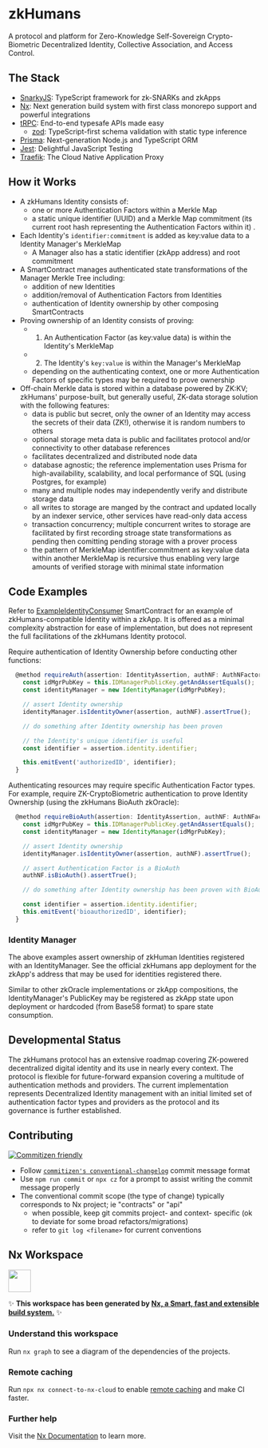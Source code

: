 # zkHumans

A protocol and platform for Zero-Knowledge Self-Sovereign Crypto-Biometric
Decentralized Identity, Collective Association, and Access Control.

## The Stack

- [SnarkyJS](https://github.com/o1-labs/SnarkyJS): TypeScript framework for
  zk-SNARKs and zkApps
- [Nx](https://nx.dev/): Next generation build system with first class monorepo
  support and powerful integrations
- [tRPC](https://trpc.io/): End-to-end typesafe APIs made easy
  - [zod](https://github.com/colinhacks/zod): TypeScript-first schema validation
    with static type inference
- [Prisma](https://www.prisma.io/): Next-generation Node.js and TypeScript ORM
- [Jest](https://github.com/jestjs/jest): Delightful JavaScript Testing
- [Traefik](https://github.com/traefik/traefik): The Cloud Native Application
  Proxy

## How it Works

- A zkHumans Identity consists of:
  - one or more Authentication Factors within a Merkle Map
  - a static unique identifier (UUID) and a Merkle Map commitment (its current
    root hash representing the Authentication Factors within it) .
- Each Identity's `identifier:commitment` is added as key:value data to a
  Identity Manager's MerkleMap
  - A Manager also has a static identifier (zkApp address) and root commitment
- A SmartContract manages authenticated state transformations of the Manager
  Merkle Tree including:
  - addition of new Identities
  - addition/removal of Authentication Factors from Identities
  - authentication of Identity ownership by other composing SmartContracts
- Proving ownership of an Identity consists of proving:
  - 1. An Authentication Factor (as key:value data) is within the Identity's
       MerkleMap
  - 2. The Identity's `key:value` is within the Manager's MerkleMap
  - depending on the authenticating context, one or more Authentication Factors
    of specific types may be required to prove ownership
- Off-chain Merkle data is stored within a database powered by ZK:KV; zkHumans'
  purpose-built, but generally useful, ZK-data storage solution with the
  following features:
  - data is public but secret, only the owner of an Identity may access the
    secrets of their data (ZK!), otherwise it is random numbers to others
  - optional storage meta data is public and facilitates protocol and/or
    connectivity to other database references
  - facilitates decentralized and distributed node data
  - database agnostic; the reference implementation uses Prisma for
    high-availability, scalability, and local performance of SQL (using
    Postgres, for example)
  - many and multiple nodes may independently verify and distribute storage data
  - all writes to storage are manged by the contract and updated locally by an
    indexer service, other services have read-only data access
  - transaction concurrency; multiple concurrent writes to storage are
    facilitated by first recording stroage state transformations as pending then
    comitting pending storage with a prover process
  - the pattern of MerkleMap identifier:commitment as key:value data within
    another MerkleMap is recursive thus enabling very large amounts of verified
    storage with minimal state information

## Code Examples

Refer to
[ExampleIdentityConsumer](libs/contracts/src/ExampleIdentityConsumer.ts)
SmartContract for an example of zkHumans-compatible Identity within a zkApp. It
is offered as a minimal complexity abstraction for ease of implementation, but
does not represent the full facilitations of the zkHumans Identity protocol.

Require authentication of Identity Ownership before conducting other functions:

```typescript
  @method requireAuth(assertion: IdentityAssertion, authNF: AuthNFactor) {
    const idMgrPubKey = this.IDManagerPublicKey.getAndAssertEquals();
    const identityManager = new IdentityManager(idMgrPubKey);

    // assert Identity ownership
    identityManager.isIdentityOwner(assertion, authNF).assertTrue();

    // do something after Identity ownership has been proven

    // the Identity's unique identifier is useful
    const identifier = assertion.identity.identifier;

    this.emitEvent('authorizedID', identifier);
  }
```

Authenticating resources may require specific Authentication Factor types. For
example, require ZK-CryptoBiometric authentication to prove Identity Ownership
(using the zkHumans BioAuth zkOracle):

```typescript
  @method requireBioAuth(assertion: IdentityAssertion, authNF: AuthNFactor) {
    const idMgrPubKey = this.IDManagerPublicKey.getAndAssertEquals();
    const identityManager = new IdentityManager(idMgrPubKey);

    // assert Identity ownership
    identityManager.isIdentityOwner(assertion, authNF).assertTrue();

    // assert Authentication Factor is a BioAuth
    authNF.isBioAuth().assertTrue();

    // do something after Identity ownership has been proven with BioAuth

    const identifier = assertion.identity.identifier;
    this.emitEvent('bioauthorizedID', identifier);
  }
```

### Identity Manager

The above examples assert ownership of zkHuman Identities registered with an
IdentityManager. See the official zkHumans app deployment for the zkApp's
address that may be used for identities registered there.

Similar to other zkOracle implementations or zkApp compositions, the
IdentityManager's PublicKey may be registered as zkApp state upon deployment or
hardcoded (from Base58 format) to spare state consumption.

## Developmental Status

The zkHumans protocol has an extensive roadmap covering ZK-powered decentralized
digital identity and its use in nearly every context. The protocol is flexible
for future-forward expansion covering a multitude of authentication methods and
providers. The current implementation represents Decentralized Identity
management with an initial limited set of authentication factor types and
providers as the protocol and its governance is further established.

## Contributing

[![Commitizen friendly](https://img.shields.io/badge/commitizen-friendly-brightgreen.svg)](http://commitizen.github.io/cz-cli/)

- Follow
  [`commitizen's conventional-changelog`](https://github.com/commitizen/cz-cli)
  commit message format
- Use `npm run commit` or `npx cz` for a prompt to assist writing the commit
  message properly
- The conventional commit scope (the type of change) typically corresponds to Nx
  project; ie "contracts" or "api"
  - when possible, keep git commits project- and context- specific (ok to
    deviate for some broad refactors/migrations)
  - refer to `git log <filename>` for current conventions

## Nx Workspace

<a alt="Nx logo" href="https://nx.dev" target="_blank" rel="noreferrer"><img src="https://raw.githubusercontent.com/nrwl/nx/master/images/nx-logo.png" width="45"></a>

✨ **This workspace has been generated by
[Nx, a Smart, fast and extensible build system.](https://nx.dev)** ✨

### Understand this workspace

Run `nx graph` to see a diagram of the dependencies of the projects.

### Remote caching

Run `npx nx connect-to-nx-cloud` to enable [remote caching](https://nx.app) and
make CI faster.

### Further help

Visit the [Nx Documentation](https://nx.dev) to learn more.
